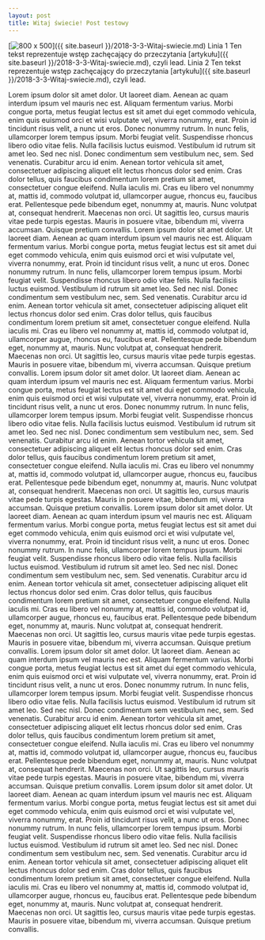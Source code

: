 ```yaml
---
layout: post
title: Witaj świecie! Post testowy
---
```


[<img src="{{ site.baseurl }}/images/img.jpg" alt="800 x 500"/>]({{ site.baseurl }}/2018-3-3-Witaj-swiecie.md)
Linia 1 Ten tekst reprezentuje wstęp zachęcający do przeczytania [artykułu]({{ site.baseurl }}/2018-3-3-Witaj-swiecie.md), czyli lead.
Linia 2 Ten tekst reprezentuje wstęp zachęcający do przeczytania [artykułu]({{ site.baseurl }}/2018-3-3-Witaj-swiecie.md), czyli lead.

Lorem ipsum dolor sit amet dolor. Ut laoreet diam. Aenean ac quam interdum ipsum vel mauris nec est. Aliquam fermentum varius. Morbi congue porta, metus feugiat lectus est sit amet dui eget commodo vehicula, enim quis euismod orci et wisi vulputate vel, viverra nonummy, erat. Proin id tincidunt risus velit, a nunc ut eros. Donec nonummy rutrum. In nunc felis, ullamcorper lorem tempus ipsum. Morbi feugiat velit. Suspendisse rhoncus libero odio vitae felis. Nulla facilisis luctus euismod. Vestibulum id rutrum sit amet leo. Sed nec nisl. Donec condimentum sem vestibulum nec, sem. Sed venenatis. Curabitur arcu id enim. Aenean tortor vehicula sit amet, consectetuer adipiscing aliquet elit lectus rhoncus dolor sed enim. Cras dolor tellus, quis faucibus condimentum lorem pretium sit amet, consectetuer congue eleifend. Nulla iaculis mi. Cras eu libero vel nonummy at, mattis id, commodo volutpat id, ullamcorper augue, rhoncus eu, faucibus erat. Pellentesque pede bibendum eget, nonummy at, mauris. Nunc volutpat at, consequat hendrerit. Maecenas non orci. Ut sagittis leo, cursus mauris vitae pede turpis egestas. Mauris in posuere vitae, bibendum mi, viverra accumsan. Quisque pretium convallis. Lorem ipsum dolor sit amet dolor. Ut laoreet diam. Aenean ac quam interdum ipsum vel mauris nec est. Aliquam fermentum varius. Morbi congue porta, metus feugiat lectus est sit amet dui eget commodo vehicula, enim quis euismod orci et wisi vulputate vel, viverra nonummy, erat. Proin id tincidunt risus velit, a nunc ut eros. Donec nonummy rutrum. In nunc felis, ullamcorper lorem tempus ipsum. Morbi feugiat velit. Suspendisse rhoncus libero odio vitae felis. Nulla facilisis luctus euismod. Vestibulum id rutrum sit amet leo. Sed nec nisl. Donec condimentum sem vestibulum nec, sem. Sed venenatis. Curabitur arcu id enim. Aenean tortor vehicula sit amet, consectetuer adipiscing aliquet elit lectus rhoncus dolor sed enim. Cras dolor tellus, quis faucibus condimentum lorem pretium sit amet, consectetuer congue eleifend. Nulla iaculis mi. Cras eu libero vel nonummy at, mattis id, commodo volutpat id, ullamcorper augue, rhoncus eu, faucibus erat. Pellentesque pede bibendum eget, nonummy at, mauris. Nunc volutpat at, consequat hendrerit. Maecenas non orci. Ut sagittis leo, cursus mauris vitae pede turpis egestas. Mauris in posuere vitae, bibendum mi, viverra accumsan. Quisque pretium convallis. Lorem ipsum dolor sit amet dolor. Ut laoreet diam. Aenean ac quam interdum ipsum vel mauris nec est. Aliquam fermentum varius. Morbi congue porta, metus feugiat lectus est sit amet dui eget commodo vehicula, enim quis euismod orci et wisi vulputate vel, viverra nonummy, erat. Proin id tincidunt risus velit, a nunc ut eros. Donec nonummy rutrum. In nunc felis, ullamcorper lorem tempus ipsum. Morbi feugiat velit. Suspendisse rhoncus libero odio vitae felis. Nulla facilisis luctus euismod. Vestibulum id rutrum sit amet leo. Sed nec nisl. Donec condimentum sem vestibulum nec, sem. Sed venenatis. Curabitur arcu id enim. Aenean tortor vehicula sit amet, consectetuer adipiscing aliquet elit lectus rhoncus dolor sed enim. Cras dolor tellus, quis faucibus condimentum lorem pretium sit amet, consectetuer congue eleifend. Nulla iaculis mi. Cras eu libero vel nonummy at, mattis id, commodo volutpat id, ullamcorper augue, rhoncus eu, faucibus erat. Pellentesque pede bibendum eget, nonummy at, mauris. Nunc volutpat at, consequat hendrerit. Maecenas non orci. Ut sagittis leo, cursus mauris vitae pede turpis egestas. Mauris in posuere vitae, bibendum mi, viverra accumsan. Quisque pretium convallis. Lorem ipsum dolor sit amet dolor. Ut laoreet diam. Aenean ac quam interdum ipsum vel mauris nec est. Aliquam fermentum varius. Morbi congue porta, metus feugiat lectus est sit amet dui eget commodo vehicula, enim quis euismod orci et wisi vulputate vel, viverra nonummy, erat. Proin id tincidunt risus velit, a nunc ut eros. Donec nonummy rutrum. In nunc felis, ullamcorper lorem tempus ipsum. Morbi feugiat velit. Suspendisse rhoncus libero odio vitae felis. Nulla facilisis luctus euismod. Vestibulum id rutrum sit amet leo. Sed nec nisl. Donec condimentum sem vestibulum nec, sem. Sed venenatis. Curabitur arcu id enim. Aenean tortor vehicula sit amet, consectetuer adipiscing aliquet elit lectus rhoncus dolor sed enim. Cras dolor tellus, quis faucibus condimentum lorem pretium sit amet, consectetuer congue eleifend. Nulla iaculis mi. Cras eu libero vel nonummy at, mattis id, commodo volutpat id, ullamcorper augue, rhoncus eu, faucibus erat. Pellentesque pede bibendum eget, nonummy at, mauris. Nunc volutpat at, consequat hendrerit. Maecenas non orci. Ut sagittis leo, cursus mauris vitae pede turpis egestas. Mauris in posuere vitae, bibendum mi, viverra accumsan. Quisque pretium convallis. Lorem ipsum dolor sit amet dolor. Ut laoreet diam. Aenean ac quam interdum ipsum vel mauris nec est. Aliquam fermentum varius. Morbi congue porta, metus feugiat lectus est sit amet dui eget commodo vehicula, enim quis euismod orci et wisi vulputate vel, viverra nonummy, erat. Proin id tincidunt risus velit, a nunc ut eros. Donec nonummy rutrum. In nunc felis, ullamcorper lorem tempus ipsum. Morbi feugiat velit. Suspendisse rhoncus libero odio vitae felis. Nulla facilisis luctus euismod. Vestibulum id rutrum sit amet leo. Sed nec nisl. Donec condimentum sem vestibulum nec, sem. Sed venenatis. Curabitur arcu id enim. Aenean tortor vehicula sit amet, consectetuer adipiscing aliquet elit lectus rhoncus dolor sed enim. Cras dolor tellus, quis faucibus condimentum lorem pretium sit amet, consectetuer congue eleifend. Nulla iaculis mi. Cras eu libero vel nonummy at, mattis id, commodo volutpat id, ullamcorper augue, rhoncus eu, faucibus erat. Pellentesque pede bibendum eget, nonummy at, mauris. Nunc volutpat at, consequat hendrerit. Maecenas non orci. Ut sagittis leo, cursus mauris vitae pede turpis egestas. Mauris in posuere vitae, bibendum mi, viverra accumsan. Quisque pretium convallis. Lorem ipsum dolor sit amet dolor. Ut laoreet diam. Aenean ac quam interdum ipsum vel mauris nec est. Aliquam fermentum varius. Morbi congue porta, metus feugiat lectus est sit amet dui eget commodo vehicula, enim quis euismod orci et wisi vulputate vel, viverra nonummy, erat. Proin id tincidunt risus velit, a nunc ut eros. Donec nonummy rutrum. In nunc felis, ullamcorper lorem tempus ipsum. Morbi feugiat velit. Suspendisse rhoncus libero odio vitae felis. Nulla facilisis luctus euismod. Vestibulum id rutrum sit amet leo. Sed nec nisl. Donec condimentum sem vestibulum nec, sem. Sed venenatis. Curabitur arcu id enim. Aenean tortor vehicula sit amet, consectetuer adipiscing aliquet elit lectus rhoncus dolor sed enim. Cras dolor tellus, quis faucibus condimentum lorem pretium sit amet, consectetuer congue eleifend. Nulla iaculis mi. Cras eu libero vel nonummy at, mattis id, commodo volutpat id, ullamcorper augue, rhoncus eu, faucibus erat. Pellentesque pede bibendum eget, nonummy at, mauris. Nunc volutpat at, consequat hendrerit. Maecenas non orci. Ut sagittis leo, cursus mauris vitae pede turpis egestas. Mauris in posuere vitae, bibendum mi, viverra accumsan. Quisque pretium convallis.